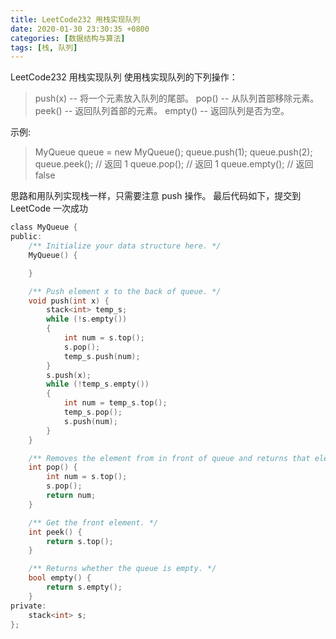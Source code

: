 ```yaml
---
title: LeetCode232 用栈实现队列
date: 2020-01-30 23:30:35 +0800
categories: [数据结构与算法]
tags: [栈, 队列]
---
```


LeetCode232 用栈实现队列
使用栈实现队列的下列操作：

> push(x) -- 将一个元素放入队列的尾部。
> pop() -- 从队列首部移除元素。
> peek() -- 返回队列首部的元素。
> empty() -- 返回队列是否为空。

示例:

> MyQueue queue = new MyQueue();
> queue.push(1);
> queue.push(2);  
> queue.peek(); // 返回 1
> queue.pop(); // 返回 1
> queue.empty(); // 返回 false

思路和用队列实现栈一样，只需要注意 push 操作。
最后代码如下，提交到 LeetCode 一次成功

```c
class MyQueue {
public:
	/** Initialize your data structure here. */
	MyQueue() {

	}

	/** Push element x to the back of queue. */
	void push(int x) {
		stack<int> temp_s;
		while (!s.empty())
		{
			int num = s.top();
			s.pop();
			temp_s.push(num);
		}
		s.push(x);
		while (!temp_s.empty())
		{
			int num = temp_s.top();
			temp_s.pop();
			s.push(num);
		}
	}

	/** Removes the element from in front of queue and returns that element. */
	int pop() {
		int num = s.top();
		s.pop();
		return num;
	}

	/** Get the front element. */
	int peek() {
		return s.top();
	}

	/** Returns whether the queue is empty. */
	bool empty() {
		return s.empty();
	}
private:
	stack<int> s;
};
```
